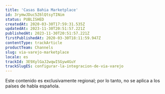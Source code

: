 ```yaml
---
title: 'Casas Bahia Marketplace'
id: 3rymwJDuc5Z6lQtsyTINim
status: PUBLISHED
createdAt: 2020-03-30T17:59:31.535Z
updatedAt: 2023-11-30T20:51:57.221Z
publishedAt: 2023-11-30T20:51:57.221Z
firstPublishedAt: 2020-03-30T18:11:59.947Z
contentType: trackArticle
productTeam: Channels
slug: via-varejo-marketplace
locale: es
trackId: 3E9XylGaJ2wqwISGyw4GuY
trackSlugES: configurar-la-integracion-de-via-varejo
---
```


<div class="alert alert-warning" role="alert">Este contenido es exclusivamente regional; por lo tanto, no se aplica a los países de habla española.</div>
